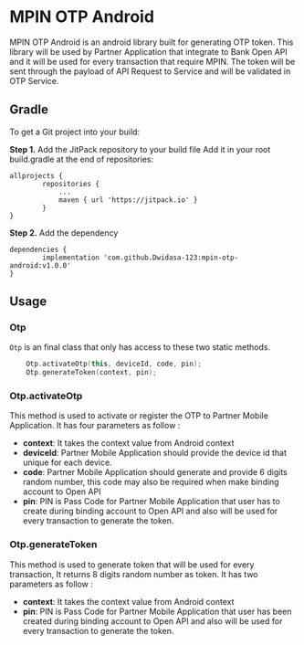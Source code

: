 # MPIN OTP Android
MPIN OTP Android is an android library built for generating OTP token. This library will be used by Partner Application that integrate to Bank Open API and it will be used for every transaction that require MPIN. The token will be sent through the payload of API Request to Service and will be validated in OTP Service.

## Gradle
To get a Git project into your build:

**Step 1.** Add the JitPack repository to your build file
Add it in your root build.gradle at the end of repositories:
```
allprojects {
		repositories {
			...
			maven { url 'https://jitpack.io' }
		}
}
```
**Step 2.** Add the dependency
```
dependencies {
	    implementation 'com.github.Dwidasa-123:mpin-otp-android:v1.0.0'
}
```

## Usage
### Otp
`Otp` is an final class that only has access to these two static methods.
```kotlin
    Otp.activateOtp(this, deviceId, code, pin);
    Otp.generateToken(context, pin);
```

### Otp.activateOtp
This method is used to activate or register the OTP to Partner Mobile Application. It has four parameters as follow :
- **context**: It takes the context value from Android context
- **deviceId**: Partner Mobile Application should provide the device id that unique for each device.
- **code**: Partner Mobile Application should generate and provide 6 digits random number, this code may also be required when make binding account to Open API
- **pin**: PIN is Pass Code for Partner Mobile Application that user has to create during binding account to Open API and also will be used for every transaction to generate the token.

### Otp.generateToken
This method is used to generate token that will be used for every transaction, It returns 8 digits random number as token. It has two parameters as follow :
- **context**: It takes the context value from Android context
- **pin**: PIN is Pass Code for Partner Mobile Application that user has been created during binding account to Open API and also will be used for every transaction to generate the token.
